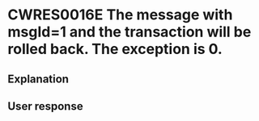 # CWRES0016E The message with msgId=1 and the transaction will be rolled back. The exception is 0.

## Explanation

## User response